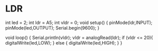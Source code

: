 # LDR
int led = 2;
int ldr = A5;
int vldr = 0;
void setup() {
  pinMode(ldr,INPUT);
  pinMode(led,OUTPUT);
  Serial.begin(9600);
}

void loop() {
  Serial.println(vldr);
  vldr = analogRead(ldr);
  if (vldr <= 20){
    digitalWrite(led,LOW);
    }
    else {
    digitalWrite(led,HIGH);
    }
}
